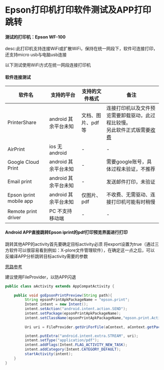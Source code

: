 # Epson打印机打印软件测试及APP打印跳转

#### 测试的打印机：Epson WF-100

desc:此打印机支持连接WiFi或扩散WiFi，保持在统一网段下，软件可连接打印，还支持micro usb与电脑usb连接

以下测试使用WiFi方式在统一网段连接打印机

#### 软件连接测试

| 软件名 | 支持的平台 | 支持的文件格式 | 备注 |
| --- | --- | --- | --- |
|PrinterShare| android 其余平台未知 |文档、图片、pdf等|连接打印机以及文件预览需要卸载驱动，此过程比较慢。<br>另此软件正式版需要[收费](http://www.printershare.com/buy-android-bulk.sdf)|
|AirPrint| ios 无android|-|-|
|Google Cloud Print| android 其余平台未知|-|需要google账号，具体过程未验证，不推荐|
|Email print | android 其余平台未知|-|发送邮件打印，未验证|
|Epson iprint mobile app| android  其余平台未知|仅图片、pdf|不收费、无需驱动、连接打印机可能有时稍慢|
|Remote print driver| PC 不支持移动端|-|-|

#### Android APP直接跳转Epson iprint的pdf打印预览界面进行打印

跳转其他APP的activity首先要确定目标activity必须 将export设置为true（通过三方软件可以很容易看到例如：X-plore文件管理软件），在确定这一点之后，可以反编译APP分析跳转目标activity需要的参数

[思路参考](https://blog.csdn.net/tyyj90/article/details/49962009)

建议使用FileProvider，以防APP闪退
```java
public class aActivity extends AppCompatActivity {
    
    public void goEpsonPrintPreview(String path){
         String epsonPrintApkPackageName = "epson.print";
         Intent intent = new Intent();
         intent.setAction("android.intent.action.SEND");
         intent.setPackage(epsonPrintApkPackageName);
         intent.setClassName(epsonPrintApkPackageName,"epson.print.ActivityDocsPrintPreview");
         
         Uri uri = FileProvider.getUriForFile(aContext, aContext.getPackageName() + ".provider", new File(path));

         intent.putExtra("android.intent.extra.STREAM", uri);
         intent.setType("application/pdf");
         intent.addFlags(Intent.FLAG_ACTIVITY_NEW_TASK);
         intent.addCategory(Intent.CATEGORY_DEFAULT);
         startActivity(intent);
    }
}
```

